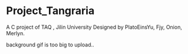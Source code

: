 # Project_Tangraria
A C project of TAQ , Jilin University
Designed by PlatoEinsYu, Fjy, Onion, Merlyn.

background gif is too big to upload..
